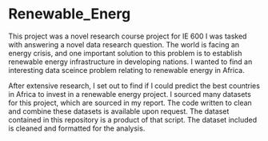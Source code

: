 # Renewable_Energ
This project was a novel research course project for IE 600
I was tasked with answering a novel data research question.
The world is facing an energy crisis, and one important solution to this problem is to establish renewable energy infrastructure in developing nations. I wanted to find an interesting data sceince problem relating to renewable energy in Africa.

After extensive research, I set out to find if I could predict the best countries in Africa to invest in a renewable energy project. I sourced many datasets for this project, which are sourced in my report. The code written to clean and combine these datasets is available upon request. The dataset contained in this repository is a product of that script. The dataset included is cleaned and formatted for the analysis.
